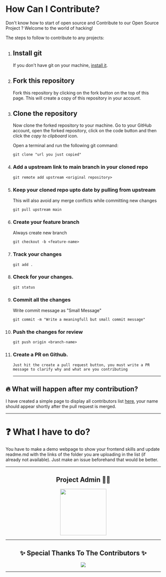 # How Can I Contribute?

Don't know how to start of open source and Contribute to our Open Source Project ? Welcome to the world of hacking!

The steps to follow to contribute to any projects:

1.  ## Install git
     
    If you don't have git on your machine, [install it](https://help.github.com/articles/set-up-git/).

2.  ## Fork this repository

    Fork this repository by clicking on the fork button on the top of this page.
    This will create a copy of this repository in your account.

3.  ## Clone the repository

    Now clone the forked repository to your machine. Go to your GitHub account, open the forked repository, click on the code button and then click the _copy to clipboard_ icon.

    Open a terminal and run the following git command:

    ```
    git clone "url you just copied"
    ```

4.  ### Add a upstream link to main branch in your cloned repo
    ```
    git remote add upstream <original repository>
    ```
5.  ### Keep your cloned repo upto date by pulling from upstream
    This will also avoid any merge conflicts while committing new changes
    ```
    git pull upstream main
    ```
6.  ### Create your feature branch
    Always create new branch
    ```
    git checkout -b <feature-name>
    ```
7.  ### Track your changes
    ```
    git add .
    ```
8.  ### Check for your changes.
    ```
    git status
    ```
9.  ### Commit all the changes
    Write commit message as "Small Message"
    ```
    git commit -m "Write a meaningfull but small commit message"
    ```
10. ### Push the changes for review
    ```
    git push origin <branch-name>
    ```
11. ### Create a PR on Github.
        Just hit the create a pull request button, you must write a PR message to clarify why and what are you contributing
    <hr>

## 🔥 What will happen after my contribution?

I have created a simple page to display all contributors list [here](https://github.com/keshavgbpecdelhi/Web-Development/graphs/contributors), your name should appear shortly after the pull request is merged.

---

# ❓ What I have to do?

You have to make a demo webpage to show your frontend skills and update readme.md with the links of the folder you are uploading in the list (if already not available). Just make an issue beforehand that would be better.

---

<h2 align="center"> Project Admin 👨‍💻</h2>

<p align="center"><a href="https://github.com/keshavgbpecdelhi" ><img align ="center" src="https://avatars.githubusercontent.com/u/56075233" width=150px height=150px /></a></p>      
                                             
-----------------------------------------------------




<h2 align="center">✨ Special Thanks To The Contributors ✨</h2>

<p align="center">
 
 <a href="https://github.com/keshavgbpecdelhi/Web-Development/graphs/contributors">
 <img src="https://contrib.rocks/image?repo=keshavgbpecdelhi/Web-Development" />

</p> 

-----------------------------------------------------